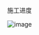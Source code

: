 施工进度

![image](https://github.com/crosage/pixivlib_helper/assets/90540469/fd8a2251-257f-405b-be51-c37a4c6e103a)
